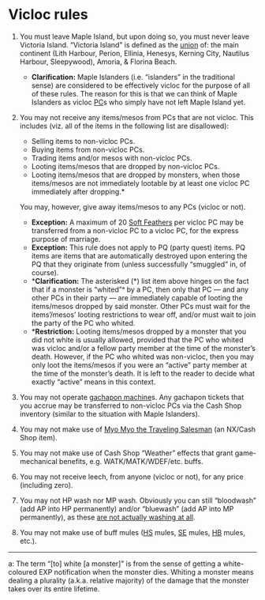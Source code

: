# Vicloc rules

1. You must leave Maple Island, but upon doing so, you must never leave
   Victoria Island. “Victoria Island” is defined as the [union][union] of: the
   main continent (Lith Harbour, Perion, Ellinia, Henesys, Kerning City,
   Nautilus Harbour, Sleepywood), Amoria, & Florina Beach.
    - **Clarification:** Maple Islanders (i.e. “islanders” in the traditional
      sense) are considered to be effectively vicloc for the purpose of all of
      these rules. The reason for this is that we can think of Maple Islanders
      as vicloc [PC](https://en.wikipedia.org/wiki/Player_character)s who
      simply have not left Maple Island yet.
2. You may not receive any items/mesos from PCs that are not vicloc. This
   includes (viz. all of the items in the following list are disallowed):
    - Selling items to non-vicloc PCs.
    - Buying items from non-vicloc PCs.
    - Trading items and/or mesos with non-vicloc PCs.
    - Looting items/mesos that are dropped by non-vicloc PCs.
    - Looting items/mesos that are dropped by monsters, when those items/mesos
      are not immediately lootable by at least one vicloc PC immediately after
      dropping.\*

   You may, however, give away items/mesos to any PCs (vicloc or not).

    - **Exception:** A maximum of 20 [Soft
      Feathers](https://maplelegends.com/lib/etc?id=4003005) per vicloc PC may
      be transferred from a non-vicloc PC to a vicloc PC, for the express
      purpose of marriage.
    - **Exception:** This rule does not apply to PQ (party quest) items. PQ
      items are items that are automatically destroyed upon entering the PQ
      that they originate from (unless successfully “smuggled” in, of course).
    - \***Clarification:** The asterisked (\*) list item above hinges on the
      fact that if a monster is “whited”ᵃ by a PC, then only that PC — and any
      other PCs in their party — are immediately capable of looting the
      items/mesos dropped by said monster. Other PCs must wait for the
      items’/mesos’ looting restrictions to wear off, and/or must wait to join
      the party of the PC who whited.
    - \***Restriction:** Looting items/mesos dropped by a monster that you did
      not white is usually allowed, provided that the PC who whited was vicloc
      and/or a fellow party member at the time of the monster’s death. However,
      if the PC who whited was non-vicloc, then you may only loot the
      items/mesos if you were an “active” party member at the time of the
      monster’s death. It is left to the reader to decide what exactly “active”
      means in this context.
3. You may not operate [gachapon
   machine](https://maplelegends.com/lib/npc?id=9100100)s. Any gachapon tickets
   that you accrue may be transferred to non-vicloc PCs via the Cash Shop
   inventory (similar to the situation with Maple Islanders).
4. You may not make use of [Myo Myo the Traveling
   Salesman](https://maplelegends.com/lib/cash?id=5450000) (an NX/Cash Shop
   item).
5. You may not make use of Cash Shop “Weather” effects that grant
   game-mechanical benefits, e.g. WATK/MATK/WDEF/etc. buffs.
6. You may not receive leech, from anyone (vicloc or not), for any price
   (including zero).
7. You may not HP wash nor MP wash. Obviously you can still “bloodwash” (add AP
   into HP permanently) and/or “bluewash” (add AP into MP permanently), as
   these [are not actually washing at
   all](https://en.wiktionary.org/wiki/misnomer).
8. You may not make use of buff mules
   ([HS](https://maplelegends.com/lib/skill?id=2311003) mules,
   [SE](https://maplelegends.com/lib/skill?id=3121002) mules,
   [HB](https://maplelegends.com/lib/skill?id=1301007) mules, etc.).

---

a: The term “\[to\] white \[a monster\]” is from the sense of getting a
white-coloured EXP notification when the monster dies. Whiting a monster means
dealing a plurality (a.k.a. relative majority) of the damage that the monster
takes over its entire lifetime.

[union]: https://en.wikipedia.org/wiki/Union_(set_theory)
